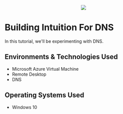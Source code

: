 <p align= "center">
<img src= "https://imgur.com/tCJkSAi.png"/>
</p>

<h1>Building Intuition For DNS</h1>
In this tutorial, we'll be experimenting with DNS. 

<h2>Environments & Technologies Used</h2>

- Microsoft Azure Virtual Machine
- Remote Desktop
- DNS

<h2>Operating Systems Used</h2>

- Windows 10

<h2></h2>
